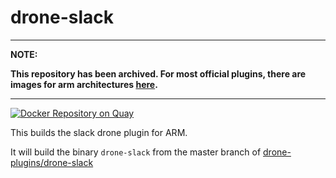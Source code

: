 # drone-slack

---
**NOTE:**

**This repository has been archived. For most official plugins, there are images for arm architectures [here](https://hub.docker.com/u/plugins).**

---

[![Docker Repository on Quay](https://quay.io/repository/armswarm/drone-slack/status "Docker Repository on Quay")](https://quay.io/repository/armswarm/drone-slack)

This builds the slack drone plugin for ARM.

It will build the binary `drone-slack` from the master branch of [drone-plugins/drone-slack](https://github.com/drone-plugins/drone-slack)
